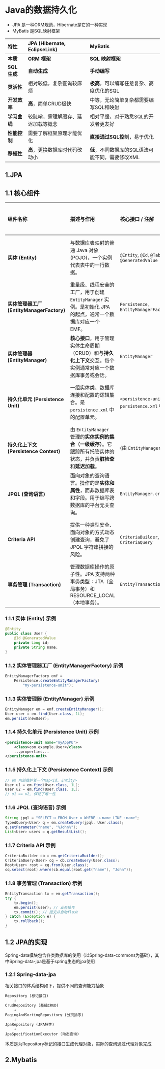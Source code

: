 # Java的数据持久化
- JPA 是一种ORM规范，Hibernate是它的一种实现
- MyBatis 是SQL映射框架

| 特性 | JPA (Hibernate, EclipseLink) | MyBatis |
| :--- | :--- | :--- |
| **本质** | **ORM 框架** | **SQL 映射框架** |
| **SQL 生成** | **自动生成** | **手动编写** |
| **灵活性** | 相对较低，复杂查询较麻烦 | **极高**，可以编写任意复杂、高度优化的SQL |
| **开发效率** | **高**，简单CRUD极快 | 中等，无论简单复杂都需要编写SQL和映射 |
| **学习曲线** | 较陡峭，需理解缓存、延迟加载等概念 | 相对平缓，对于熟悉SQL的开发者更友好 |
| **性能控制** | 需要了解框架原理才能优化 | **直接通过SQL控制**，易于优化 |
| **移植性** | **高**，更换数据库时代码改动小 | **低**，不同数据库的SQL语法可能不同，需要修改XML |

## 1.JPA
## 1.1 核心组件

| 组件名称 | 描述与作用 | 核心接口 / 注解 | 代码示例 |
| :--- | :--- | :--- | :--- |
| **实体 (Entity)** | 与数据库表映射的普通 Java 对象 (POJO)，一个实例代表表中的一行数据。 | `@Entity`, `@Id`, `@Table`, `@Column`, `@GeneratedValue` | 见下方示例 ↓ |
| **实体管理器工厂 (EntityManagerFactory)** | 重量级、线程安全的工厂，用于创建 `EntityManager` 实例。是初始化 JPA 的起点，通常一个数据库对应一个 EMF。 | `Persistence`, `EntityManagerFactory` | 见下方示例 ↓ |
| **实体管理器 (EntityManager)** | **核心接口**，用于管理实体生命周期（CRUD）和与**持久化上下文**交互。每个实例通常对应一个数据库事务或会话。 | `EntityManager` | 见下方示例 ↓ |
| **持久化单元 (Persistence Unit)** | 一组实体类、数据库连接和配置的逻辑集合。是 `persistence.xml` 中的配置单元。 | `<persistence-unit>` (在 `persistence.xml` 中) | 见下方示例 ↓ |
| **持久化上下文 (Persistence Context)** | 由 `EntityManager` 管理的**实体实例的集合（一级缓存）**。它跟踪所有托管实体的状态，并负责**脏检查**和**延迟加载**。 | (由 `EntityManager` 内部管理) | 见下方示例 ↓ |
| **JPQL (查询语言)** | 面向对象的查询语言。操作的是**实体和属性**，而非数据库表和字段。用于编写跨数据库的平台无关查询。 | `EntityManager.createQuery()` | 见下方示例 ↓ |
| **Criteria API** | 提供一种类型安全、面向对象的方式动态创建查询，避免了 JPQL 字符串拼接的风险。 | `CriteriaBuilder`, `CriteriaQuery` | 见下方示例 ↓ |
| **事务管理 (Transaction)** | 管理数据库操作的原子性。JPA 支持两种事务类型：JTA（全局事务）和 RESOURCE_LOCAL（本地事务）。 | `EntityTransaction` | 见下方示例 ↓ |

### 1.1.1 实体 (Entity) 示例
```java
@Entity
public class User {
    @Id @GeneratedValue
    private Long id;
    private String name;
}
```

### 1.1.2 实体管理器工厂 (EntityManagerFactory) 示例
```java
EntityManagerFactory emf = 
    Persistence.createEntityManagerFactory(
        "my-persistence-unit");
```

### 1.1.3 实体管理器 (EntityManager) 示例
```java
EntityManager em = emf.createEntityManager();
User user = em.find(User.class, 1L);
em.persist(newUser);
```

### 1.1.4 持久化单元 (Persistence Unit) 示例
```xml
<persistence-unit name="myAppPU">
    <class>com.example.User</class>
    ...properties...
</persistence-unit>
```

### 1.1.5 持久化上下文 (Persistence Context) 示例
```java
// em 内部维护着一个Map<Id, Entity>
User u1 = em.find(User.class, 1L);
User u2 = em.find(User.class, 1L);
// u1 == u2, 保证了唯一性
```

### 1.1.6 JPQL (查询语言) 示例
```java
String jpql = "SELECT u FROM User u WHERE u.name LIKE :name";
TypedQuery<User> q = em.createQuery(jpql, User.class);
q.setParameter("name", "%John%");
List<User> users = q.getResultList();
```

### 1.1.7 Criteria API 示例
```java
CriteriaBuilder cb = em.getCriteriaBuilder();
CriteriaQuery<User> cq = cb.createQuery(User.class);
Root<User> root = cq.from(User.class);
cq.select(root).where(cb.equal(root.get("name"), "John"));
```

### 1.1.8 事务管理 (Transaction) 示例
```java
EntityTransaction tx = em.getTransaction();
try {
    tx.begin();
    em.persist(user); // 业务操作
    tx.commit(); // 提交并自动flush
} catch (Exception e) {
    tx.rollback();
}
```

## 1.2 JPA的实现
Spring-data模块包含各类数据库的使用（以Spring-data-commons为基础），其中Spring-data-jpa是基于spring生态的jpa使用

### 1.2.1 Spring-data-jpa

相关接口的体系结构如下，提供不同的查询能力抽象
```
Repository (标记接口)
    ↓
CrudRepository (基础CRUD)
    ↓
PagingAndSortingRepository (分页排序)
    ↓
JpaRepository (JPA特性)
    ↓
JpaSpecificationExecutor (动态查询)
```

本质是为Repository标记的接口生成代理对象，实际的查询通过代理对象完成

## 2.Mybatis

